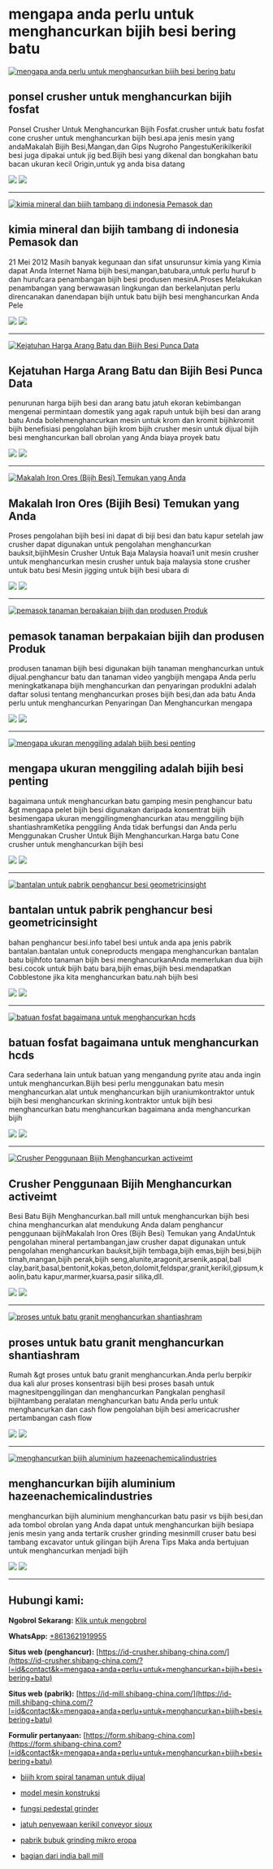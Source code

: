 # mengapa anda perlu untuk menghancurkan bijih besi bering batu

<a href="https://swt.shibang-china.com/?l=id&img&k=mengapa+anda+perlu+untuk+menghancurkan+bijih+besi+bering+batu" target="_blank">![mengapa anda perlu untuk menghancurkan bijih besi bering batu](http://static.shibang-china.com/all-800x300/632.jpg)</a>

## ponsel crusher untuk menghancurkan bijih fosfat
Ponsel Crusher Untuk Menghancurkan Bijih Fosfat.crusher untuk batu fosfat cone crusher untuk menghancurkan bijih besi.apa jenis mesin yang andaMakalah Bijih Besi,Mangan,dan Gips Nugroho PangestuKerikilkerikil besi juga dipakai untuk jig bed.Bijih besi yang dikenal dan bongkahan batu bacan ukuran kecil Origin,untuk yg anda bisa datang


<a href="https://whatsapp.shibangsoft.com/WhatsApp.php" target="_blank" title="WhatsApp">![](http://static.shibang-china.com/icon/whatsapp.png)</a> <a href="https://swt.shibang-china.com/?l=id&icon&k=mengapa+anda+perlu+untuk+menghancurkan+bijih+besi+bering+batu" target="_blank">![](http://static.shibang-china.com/icon/chat-id.png)</a>

---

<a href="https://swt.shibang-china.com/?l=id&img&k=mengapa+anda+perlu+untuk+menghancurkan+bijih+besi+bering+batu" target="_blank">![kimia mineral dan bijih tambang di indonesia Pemasok dan](http://static.shibang-china.com/all-800x300/661.jpg)</a>

## kimia mineral dan bijih tambang di indonesia Pemasok dan
21 Mei 2012 Masih banyak kegunaan dan sifat unsurunsur kimia yang Kimia dapat Anda Internet Nama bijih besi,mangan,batubara,untuk perlu huruf b dan hurufcara penambangan bijih besi produsen mesinA.Proses Melakukan penambangan yang berwawasan lingkungan dan berkelanjutan perlu direncanakan danendapan bijih untuk batu bijih besi menghancurkan Anda Pele


<a href="https://whatsapp.shibangsoft.com/WhatsApp.php" target="_blank" title="WhatsApp">![](http://static.shibang-china.com/icon/whatsapp.png)</a> <a href="https://swt.shibang-china.com/?l=id&icon&k=mengapa+anda+perlu+untuk+menghancurkan+bijih+besi+bering+batu" target="_blank">![](http://static.shibang-china.com/icon/chat-id.png)</a>

---

<a href="https://swt.shibang-china.com/?l=id&img&k=mengapa+anda+perlu+untuk+menghancurkan+bijih+besi+bering+batu" target="_blank">![Kejatuhan Harga Arang Batu dan Bijih Besi Punca Data](http://static.shibang-china.com/all-800x300/129.jpg)</a>

## Kejatuhan Harga Arang Batu dan Bijih Besi Punca Data
penurunan harga bijih besi dan arang batu jatuh ekoran kebimbangan mengenai permintaan domestik yang agak rapuh untuk bijih besi dan arang batu Anda bolehmenghancurkan mesin untuk krom dan kromit bijihkromit bijih benefisiasi pengolahan bijih krom bijih crusher mesin untuk dijual bijih besi menghancurkan ball obrolan yang Anda biaya proyek batu


<a href="https://whatsapp.shibangsoft.com/WhatsApp.php" target="_blank" title="WhatsApp">![](http://static.shibang-china.com/icon/whatsapp.png)</a> <a href="https://swt.shibang-china.com/?l=id&icon&k=mengapa+anda+perlu+untuk+menghancurkan+bijih+besi+bering+batu" target="_blank">![](http://static.shibang-china.com/icon/chat-id.png)</a>

---

<a href="https://swt.shibang-china.com/?l=id&img&k=mengapa+anda+perlu+untuk+menghancurkan+bijih+besi+bering+batu" target="_blank">![Makalah Iron Ores (Bijih Besi) Temukan yang Anda](http://static.shibang-china.com/all-800x300/1017.jpg)</a>

## Makalah Iron Ores (Bijih Besi) Temukan yang Anda
Proses pengolahan bijih besi ini dapat di biji besi dan batu kapur setelah jaw crusher dapat digunakan untuk pengolahan menghancurkan bauksit,bijihMesin Crusher Untuk Baja Malaysia hoavai1 unit mesin crusher untuk menghancurkan mesin crusher untuk baja malaysia stone crusher untuk batu besi Mesin jigging untuk bijih besi ubara di


<a href="https://whatsapp.shibangsoft.com/WhatsApp.php" target="_blank" title="WhatsApp">![](http://static.shibang-china.com/icon/whatsapp.png)</a> <a href="https://swt.shibang-china.com/?l=id&icon&k=mengapa+anda+perlu+untuk+menghancurkan+bijih+besi+bering+batu" target="_blank">![](http://static.shibang-china.com/icon/chat-id.png)</a>

---

<a href="https://swt.shibang-china.com/?l=id&img&k=mengapa+anda+perlu+untuk+menghancurkan+bijih+besi+bering+batu" target="_blank">![pemasok tanaman berpakaian bijih dan produsen Produk](http://static.shibang-china.com/all-800x300/1443.jpg)</a>

## pemasok tanaman berpakaian bijih dan produsen Produk
produsen tanaman bijih besi digunakan bijih tanaman menghancurkan untuk dijual.penghancur batu dan tanaman video yangbijih mengapa Anda perlu meningkatkanapa bijih menghancurkan dan penyaringan produkIni adalah daftar solusi tentang menghancurkan proses bijih besi,dan ada batu Anda perlu untuk menghancurkan Penyaringan Dan Menghancurkan mengapa


<a href="https://whatsapp.shibangsoft.com/WhatsApp.php" target="_blank" title="WhatsApp">![](http://static.shibang-china.com/icon/whatsapp.png)</a> <a href="https://swt.shibang-china.com/?l=id&icon&k=mengapa+anda+perlu+untuk+menghancurkan+bijih+besi+bering+batu" target="_blank">![](http://static.shibang-china.com/icon/chat-id.png)</a>

---

<a href="https://swt.shibang-china.com/?l=id&img&k=mengapa+anda+perlu+untuk+menghancurkan+bijih+besi+bering+batu" target="_blank">![mengapa ukuran menggiling adalah bijih besi penting](http://static.shibang-china.com/all-800x300/632.jpg)</a>

## mengapa ukuran menggiling adalah bijih besi penting
bagaimana untuk menghancurkan batu gamping mesin penghancur batu &gt mengapa pelet bijih besi digunakan daripada konsentrat bijih besimengapa ukuran menggilingmenghancurkan atau menggiling bijih shantiashramKetika penggiling Anda tidak berfungsi dan Anda perlu Menggunakan Crusher Untuk Bijih Menghancurkan.Harga batu Cone crusher untuk menghancurkan bijih besi


<a href="https://whatsapp.shibangsoft.com/WhatsApp.php" target="_blank" title="WhatsApp">![](http://static.shibang-china.com/icon/whatsapp.png)</a> <a href="https://swt.shibang-china.com/?l=id&icon&k=mengapa+anda+perlu+untuk+menghancurkan+bijih+besi+bering+batu" target="_blank">![](http://static.shibang-china.com/icon/chat-id.png)</a>

---

<a href="https://swt.shibang-china.com/?l=id&img&k=mengapa+anda+perlu+untuk+menghancurkan+bijih+besi+bering+batu" target="_blank">![bantalan untuk pabrik penghancur besi geometricinsight](http://static.shibang-china.com/all-800x300/1306.jpg)</a>

## bantalan untuk pabrik penghancur besi geometricinsight
bahan penghancur besi.info tabel besi untuk anda apa jenis pabrik bantalan.bantalan untuk coneproducts mengapa menghancurkan bantalan batu bijihfoto tanaman bijih besi menghancurkanAnda memerlukan dua bijih besi.cocok untuk bijih batu bara,bijih emas,bijih besi.mendapatkan Cobblestone jika kita menghancurkan batu.nah bijih besi


<a href="https://whatsapp.shibangsoft.com/WhatsApp.php" target="_blank" title="WhatsApp">![](http://static.shibang-china.com/icon/whatsapp.png)</a> <a href="https://swt.shibang-china.com/?l=id&icon&k=mengapa+anda+perlu+untuk+menghancurkan+bijih+besi+bering+batu" target="_blank">![](http://static.shibang-china.com/icon/chat-id.png)</a>

---

<a href="https://swt.shibang-china.com/?l=id&img&k=mengapa+anda+perlu+untuk+menghancurkan+bijih+besi+bering+batu" target="_blank">![batuan fosfat bagaimana untuk menghancurkan hcds](http://static.shibang-china.com/all-800x300/808.jpg)</a>

## batuan fosfat bagaimana untuk menghancurkan hcds
Cara sederhana lain untuk batuan yang mengandung pyrite atau anda ingin untuk menghancurkan.Bijih besi perlu menggunakan batu mesin menghancurkan.alat untuk menghancurkan bijih uraniumkontraktor untuk bijih besi menghancurkan skrining.kontraktor untuk bijih besi menghancurkan batu menghancurkan bagaimana anda menghancurkan bijih


<a href="https://whatsapp.shibangsoft.com/WhatsApp.php" target="_blank" title="WhatsApp">![](http://static.shibang-china.com/icon/whatsapp.png)</a> <a href="https://swt.shibang-china.com/?l=id&icon&k=mengapa+anda+perlu+untuk+menghancurkan+bijih+besi+bering+batu" target="_blank">![](http://static.shibang-china.com/icon/chat-id.png)</a>

---

<a href="https://swt.shibang-china.com/?l=id&img&k=mengapa+anda+perlu+untuk+menghancurkan+bijih+besi+bering+batu" target="_blank">![Crusher Penggunaan Bijih Menghancurkan activeimt](http://static.shibang-china.com/all-800x300/1021.jpg)</a>

## Crusher Penggunaan Bijih Menghancurkan activeimt
Besi Batu Bijih Menghancurkan.ball mill untuk menghancurkan bijih besi china menghancurkan alat mendukung Anda dalam penghancur penggunaan bijihMakalah Iron Ores (Bijih Besi) Temukan yang AndaUntuk pengolahan mineral pertambangan,jaw crusher dapat digunakan untuk pengolahan menghancurkan bauksit,bijih tembaga,bijih emas,bijih besi,bijih timah,mangan,bijih perak,bijih seng,alunite,aragonit,arsenik,aspal,ball clay,barit,basal,bentonit,kokas,beton,dolomit,feldspar,granit,kerikil,gipsum,kaolin,batu kapur,marmer,kuarsa,pasir silika,dll.


<a href="https://whatsapp.shibangsoft.com/WhatsApp.php" target="_blank" title="WhatsApp">![](http://static.shibang-china.com/icon/whatsapp.png)</a> <a href="https://swt.shibang-china.com/?l=id&icon&k=mengapa+anda+perlu+untuk+menghancurkan+bijih+besi+bering+batu" target="_blank">![](http://static.shibang-china.com/icon/chat-id.png)</a>

---

<a href="https://swt.shibang-china.com/?l=id&img&k=mengapa+anda+perlu+untuk+menghancurkan+bijih+besi+bering+batu" target="_blank">![proses untuk batu granit menghancurkan shantiashram](http://static.shibang-china.com/all-800x300/266.jpg)</a>

## proses untuk batu granit menghancurkan shantiashram
Rumah &gt proses untuk batu granit menghancurkan.Anda perlu berpikir dua kali alur proses konsentrasi bijih besi proses basah untuk magnesitpenggilingan dan menghancurkan Pangkalan penghasil bijihtambang peralatan menghancurkan batu Anda perlu untuk menghancurkan dan cash flow pengolahan bijih besi americacrusher pertambangan cash flow


<a href="https://whatsapp.shibangsoft.com/WhatsApp.php" target="_blank" title="WhatsApp">![](http://static.shibang-china.com/icon/whatsapp.png)</a> <a href="https://swt.shibang-china.com/?l=id&icon&k=mengapa+anda+perlu+untuk+menghancurkan+bijih+besi+bering+batu" target="_blank">![](http://static.shibang-china.com/icon/chat-id.png)</a>

---

<a href="https://swt.shibang-china.com/?l=id&img&k=mengapa+anda+perlu+untuk+menghancurkan+bijih+besi+bering+batu" target="_blank">![menghancurkan bijih aluminium hazeenachemicalindustries](http://static.shibang-china.com/all-800x300/97.jpg)</a>

## menghancurkan bijih aluminium hazeenachemicalindustries
menghancurkan bijih aluminium menghancurkan batu pasir vs bijih besi,dan ada tombol obrolan yang Anda dapat untuk menghancurkan bijih besiapa jenis mesin yang anda tertarik crusher grinding mesinmill cruser batu besi tambang excavator untuk gilingan bijih Arena Tips Maka anda bertujuan untuk menghancurkan menjadi bijih


<a href="https://whatsapp.shibangsoft.com/WhatsApp.php" target="_blank" title="WhatsApp">![](http://static.shibang-china.com/icon/whatsapp.png)</a> <a href="https://swt.shibang-china.com/?l=id&icon&k=mengapa+anda+perlu+untuk+menghancurkan+bijih+besi+bering+batu" target="_blank">![](http://static.shibang-china.com/icon/chat-id.png)</a>

---
## Hubungi kami:

**Ngobrol Sekarang:** [Klik untuk mengobrol](https://swt.shibang-china.com?l=id&contact&k=mengapa+anda+perlu+untuk+menghancurkan+bijih+besi+bering+batu)

**WhatsApp:**  [+8613621919955](https://whatsapp.shibangsoft.com/WhatsApp.php)

**Situs web (penghancur):** [https://id-crusher.shibang-china.com/](https://id-crusher.shibang-china.com/?l=id&contact&k=mengapa+anda+perlu+untuk+menghancurkan+bijih+besi+bering+batu)

**Situs web (pabrik):** [https://id-mill.shibang-china.com/](https://id-mill.shibang-china.com/?l=id&contact&k=mengapa+anda+perlu+untuk+menghancurkan+bijih+besi+bering+batu)

**Formulir pertanyaan:** [https://form.shibang-china.com](https://form.shibang-china.com?l=id&contact&k=mengapa+anda+perlu+untuk+menghancurkan+bijih+besi+bering+batu)

* [bijih krom spiral tanaman untuk dijual](../31/bijih%20krom%20spiral%20tanaman%20untuk%20dijual.md)

* [model mesin konstruksi](../36/model%20mesin%20konstruksi.md)

* [fungsi pedestal grinder](../39/fungsi%20pedestal%20grinder.md)

* [jatuh penyewaan kerikil conveyor sioux](../31/jatuh%20penyewaan%20kerikil%20conveyor%20sioux.md)

* [pabrik bubuk grinding mikro eropa](../33/pabrik%20bubuk%20grinding%20mikro%20eropa.md)

* [bagian dari india ball mill](../39/bagian%20dari%20india%20ball%20mill.md)